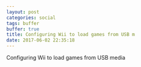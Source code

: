 ```yaml
---
layout: post
categories: social
tags: buffer
buffer: true
title: Configuring Wii to load games from USB m
date: 2017-06-02 22:35:18
---
```

Configuring Wii to load games from USB media
